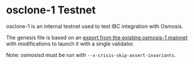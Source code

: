 # osclone-1 Testnet

osclone-1 is an internal testnet used to test IBC integration with Osmosis.

The genesis file is based on an [export from the existing osmosis-1 mainnet](osmosis-1.export.json) with modifications to launch it with a single validator.

Note: osmosisd must be run with `--x-crisis-skip-assert-invariants`. 